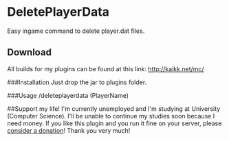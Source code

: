 # DeletePlayerData
Easy ingame command to delete player.dat files.

## Download
All builds for my plugins can be found at this link: http://kaikk.net/mc/

###Installation
Just drop the jar to plugins folder.

###Usage
/deleteplayerdata (PlayerName)

##Support my life!
I'm currently unemployed and I'm studying at University (Computer Science).
I'll be unable to continue my studies soon because I need money.
If you like this plugin and you run it fine on your server, please <a href='http://kaikk.net/mc/#donate'>consider a donation</a>!
Thank you very much!
